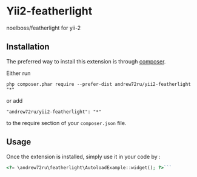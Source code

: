 Yii2-featherlight
=================
noelboss/featherlight for yii-2

Installation
------------

The preferred way to install this extension is through [composer](http://getcomposer.org/download/).

Either run

```
php composer.phar require --prefer-dist andrew72ru/yii2-featherlight "*"
```

or add

```
"andrew72ru/yii2-featherlight": "*"
```

to the require section of your `composer.json` file.


Usage
-----

Once the extension is installed, simply use it in your code by  :

```php
<?= \andrew72ru\featherlight\AutoloadExample::widget(); ?>```